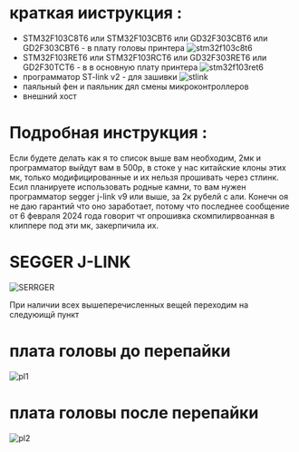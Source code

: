 # краткая ииструкция :
- STM32F103C8T6 или STM32F103CBT6 или GD32F303CBT6 или GD2F303CBT6 - в плату головы принтера
![stm32f103c8t6](https://i.ibb.co/smsSHh8/2226401171.jpg)
- STM32F103RET6 или STM32F103RCT6 или GD32F303RET6 или GD2F30TCT6 - в в основную плату принтера
![stm32f103ret6](https://i.ibb.co/M5bPX5s/Screenshot-3.png)
- программатор ST-link v2 - для зашивки
![stlink](https://i.ibb.co/258R6c4/Screenshot-2.png)
- паяльный фен и паяльник дял смены микроконтроллеров
- внешний хост

# Подробная инструкция :
Если будете делать как я то список выше вам необходим, 2мк и программатор выйдут вам в 500р, в стоке у  нас китайские клоны этих мк, только модифицированные и их нельзя прошивать через стлинк.
Есил планируете использовать родные камни, то вам нужен программатор segger j-link v9 или выше, за 2к рубелй с али. Конечн оя не даю гарантий что оно заработает, потому что последнее сообщение от 6 февраля 2024 года говорит чт опрошивка скомпилирвоанная в клиппере под эти мк, закерпичила их.
# SEGGER J-LINK
![SERRGER](https://ibb.co/dfpqz9H) 


При наличии всех вышеперечисленных вещей переходим на следуюищй пункт


# плата головы до перепайки
![pl1](https://i.ibb.co/8zYpP08/photo-2024-10-02-09-50-16.jpg[)

# плата головы после перепайки
![pl2](https://i.ibb.co/tz8Yp2b/photo-2024-10-21-18-36-54.jpg)
